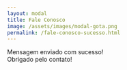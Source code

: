 ```yaml
---
layout: modal
title: Fale Conosco
image: /assets/images/modal-gota.png
permalink: /fale-conosco-sucesso.html
---
```


<div id="modal-contact-us-success">
  <p class="text-center text-success">
    Mensagem enviado com sucesso!
    <br>
    Obrigado pelo contato!
  </p>
</div>

